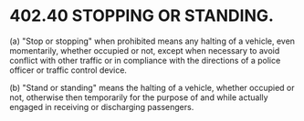 402.40 STOPPING OR STANDING.
============================

​(a) "Stop or stopping" when prohibited means any halting of a vehicle,
even momentarily, whether occupied or not, except when necessary to
avoid conflict with other traffic or in compliance with the directions
of a police officer or traffic control device.

​(b) "Stand or standing" means the halting of a vehicle, whether
occupied or not, otherwise then temporarily for the purpose of and while
actually engaged in receiving or discharging passengers.
